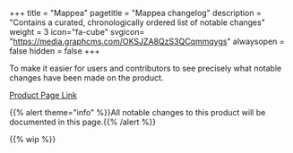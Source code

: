 +++
title = "Mappea"
pagetitle = "Mappea changelog"
description = "Contains a curated, chronologically ordered list of notable changes"
weight = 3
icon="fa-cube"
svgicon= "https://media.graphcms.com/OKSJZA8QzS3QCqmmqygs"
alwaysopen = false
hidden = false
+++

To make it easier for users and contributors to see precisely what notable changes have been made on the product.

[Product Page Link](https://www.travelgatex.com/products/mappea)

{{% alert theme="info" %}}All notable changes to this product will be documented in this page.{{% /alert %}}

{{% wip %}}
